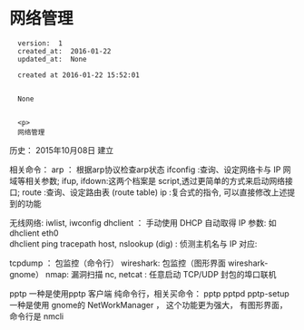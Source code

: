 
  # 网络管理

      version:  1
      created_at:  2016-01-22
      updated_at:  None

      created at 2016-01-22 15:52:01 


      None


      <p>
      网络管理

历史：
2015年10月08日
建立



相关命令：
arp  ： 根据arp协议检查arp状态
ifconfig :查询、设定网络卡与 IP 网域等相关参数; 
ifup, ifdown:这两个档案是 script,透过更简单的方式来启动网络接口; 
route :查询、设定路由表 (route table) 
ip :复合式的指令, 可以直接修改上述提到的功能

无线网络: iwlist, iwconfig 
dhclient ： 手动使用 DHCP 自动取得 IP 参数: 
		如  dhclient eth0  
			dhclient
ping 
tracepath 
host, nslookup (dig) : 侦测主机名与 IP 对应:

tcpdump ： 包监控（命令行）
wireshark:  包监控（图形界面 wireshark-gnome）
nmap: 漏洞扫描
nc, netcat :  任意启动 TCP/UDP 封包的埠口联机

pptp 
	一种是使用pptp 客户端  纯命令行，相关买命令： pptp pptpd pptp-setup 
	一种是使用 gnome的 NetWorkManager ， 这个功能更为强大， 有图形界面， 
	命令行是  nmcli
      </p>

  